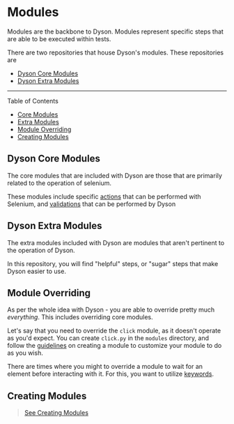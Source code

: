Modules
=======

Modules are the backbone to Dyson.  Modules represent specific steps
that are able to be executed within tests.

There are two repositories that house Dyson's modules.  These repositories are

- [Dyson Core Modules](https://github.com/dynamictivity/dyson-modules-core)
- [Dyson Extra Modules](https://github.com/dynamictivity/dyson-modules-extras)

---

Table of Contents

- [Core Modules](#dyson-core-modules)
- [Extra Modules](#dyson-extra-modules)
- [Module Overriding](#dyson-module-overriding)
- [Creating Modules](https://github.com/dynamictivity/dyson/tree/docs/creating_modules.md)


## Dyson Core Modules

The core modules that are included with Dyson are those that are primarily
related to the operation of selenium.

These modules include specific [actions](https://github.com/dynamictivity/dyson/tree/master/docs/actions.md) that can be performed with Selenium,
and [validations](https://github.com/dynamictivity/dyson/tree/master/docs/validations.md) that can be performed by Dyson

## Dyson Extra Modules

The extra modules included with Dyson are modules that aren't pertinent to the operation of Dyson.

In this repository, you will find "helpful" steps, or "sugar" steps that make Dyson easier to use.

## Module Overriding

As per the whole idea with Dyson - you are able to override pretty much *everything*.  This includes overriding core modules.

Let's say that you need to override the `click` module, as it doesn't operate as you'd expect.
You can create `click.py` in the `modules` directory, and follow the [guidelines](https://github.com/dynamictivity/dyson/tree/docs/creating_modules.md) on creating a module
to customize your module to do as you wish.

There are times where you might to override a module to wait for an element before interacting with it.  For this, you want
to utilize [keywords](https://github.com/dynamictivity/dyson/tree/master/docs/keywords.md).

## Creating Modules

> [See Creating Modules](https://github.com/dynamictivity/dyson/tree/master/docs/creating_modules.md)

